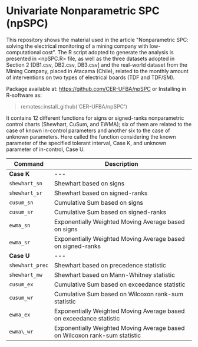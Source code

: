 # Univariate Nonparametric SPC (npSPC)

This repository shows the material used in the article "Nonparametric SPC: solving the electrical monitoring of a mining company with low-computational cost". The R script adopted to generate the analysis is presented in <npSPC.R> file, as well as the three datasets adopted in Section 2 \[DB1.csv, DB2.csv, DB3.csv\] and the real-world dataset from the Mining Company, placed in Atacama (Chile), related to the monthly amount of interventions on two types of electrical boards (TDF and TDF/SM).

Package available at: https://github.com/CER-UFBA/npSPC or Installing in R-software as:
> remotes::install_github('CER-UFBA/npSPC')

It contains 12 different functions for signs or signed-ranks nonparametric control charts (Shewhart, CuSum, and EWMA); six of them are related to the case of known in-control parameters and another six to the case of unknown parameters. Here called the function considering the known parameter of the specified tolerant interval, Case K, and
unknown parameter of in-control, Case U.

| Command | Description |
| --- | --- |
| **Case K** | --- |
| `shewhart_sn` | Shewhart based on signs                                    
| `shewhart_sr` | Shewhart based on signed-ranks |
| `cusum_sn` | Cumulative Sum based on signs |
| `cusum_sr` | Cumulative Sum based on signed-ranks |
| `ewma_sn` | Exponentially Weighted Moving Average based on signs |
| `ewma_sr` | Exponentially Weighted Moving Average based on signed-ranks |
| **Case U** | --- |
| `shewhart_prec` | Shewhart based on precedence statistic |
| `shewhart_mw` | Shewhart based on Mann-Whitney statistic |
| `cusum_ex` | Cumulative Sum based on exceedance statistic |
| `cusum_wr` | Cumulative Sum based on Wilcoxon rank-sum statistic |
| `ewma_ex` | Exponentially Weighted Moving Average based on exceedance statistic |
| `ewma\_wr` | Exponentially Weighted Moving Average based on Wilcoxon rank-sum statistic |
